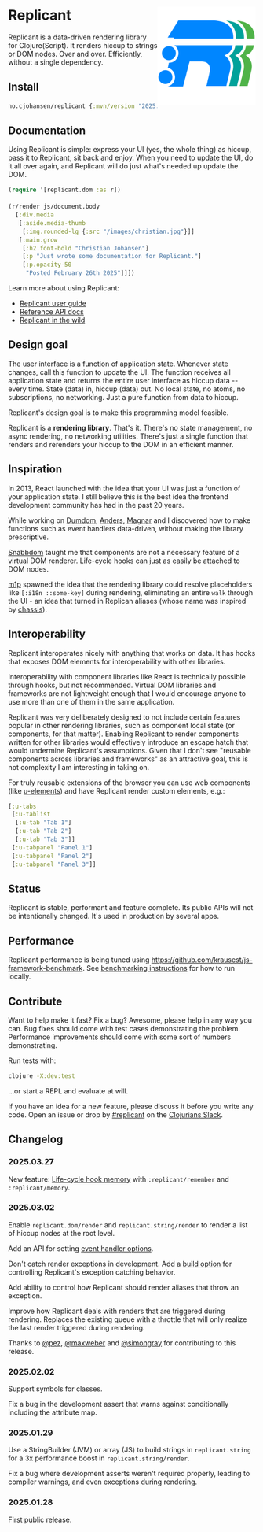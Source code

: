 # <img src="logo.svg" align="right" width="200"> Replicant

Replicant is a data-driven rendering library for Clojure(Script). It renders
hiccup to strings or DOM nodes. Over and over. Efficiently, without a single
dependency.

## Install

```clj
no.cjohansen/replicant {:mvn/version "2025.03.27"}
```

## Documentation

Using Replicant is simple: express your UI (yes, the whole thing) as hiccup,
pass it to Replicant, sit back and enjoy. When you need to update the UI, do it
all over again, and Replicant will do just what's needed up update the DOM.

```clj
(require '[replicant.dom :as r])

(r/render js/document.body
  [:div.media
   [:aside.media-thumb
    [:img.rounded-lg {:src "/images/christian.jpg"}]]
   [:main.grow
    [:h2.font-bold "Christian Johansen"]
    [:p "Just wrote some documentation for Replicant."]
    [:p.opacity-50
     "Posted February 26th 2025"]]])
```

Learn more about using Replicant:

- [Replicant user guide](https://replicant.fun/learn/)
- [Reference API docs](https://cljdoc.org/d/no.cjohansen/replicant/)
- [Replicant in the wild](https://replicant.fun/in-the-wild/)

## Design goal

The user interface is a function of application state. Whenever state changes,
call this function to update the UI. The function receives all application state
and returns the entire user interface as hiccup data -- every time. State (data)
in, hiccup (data) out. No local state, no atoms, no subscriptions, no
networking. Just a pure function from data to hiccup.

Replicant's design goal is to make this programming model feasible.

Replicant is a **rendering library**. That's it. There's no state management, no
async rendering, no networking utilities. There's just a single function that
renders and rerenders your hiccup to the DOM in an efficient manner.

## Inspiration

In 2013, React launched with the idea that your UI was just a function of your
application state. I still believe this is the best idea the frontend
development community has had in the past 20 years.

While working on [Dumdom](https://github.com/cjohansen/dumdom),
[Anders](https://github.com/duckyuck), [Magnar](https://magnars.com/) and I
discovered how to make functions such as event handlers data-driven, without
making the library prescriptive.

[Snabbdom](https://github.com/snabbdom) taught me that components are not a
necessary feature of a virtual DOM renderer. Life-cycle hooks can just as easily
be attached to DOM nodes.

[m1p](https://github.com/cjohansen/m1p) spawned the idea that the rendering
library could resolve placeholders like `[:i18n ::some-key]` during rendering,
eliminating an entire `walk` through the UI - an idea that turned in Replican
aliases (whose name was inspired by
[chassis](https://github.com/onionpancakes/chassis)).

## Interoperability

Replicant interoperates nicely with anything that works on data. It has hooks
that exposes DOM elements for interoperability with other libraries.

Interoperability with component libraries like React is technically possible
through hooks, but not recommended. Virtual DOM libraries and frameworks are not
lightweight enough that I would encourage anyone to use more than one of them in
the same application.

Replicant was very deliberately designed to not include certain features popular
in other rendering libraries, such as component local state (or components, for
that matter). Enabling Replicant to render components written for other
libraries would effectively introduce an escape hatch that would undermine
Replicant's assumptions. Given that I don't see "reusable components across
libraries and frameworks" as an attractive goal, this is not complexity I am
interesting in taking on.

For truly reusable extensions of the browser you can use web components (like
[u-elements](https://u-elements.github.io/)) and have Replicant render custom
elements, e.g.:

```clj
[:u-tabs
 [:u-tablist
  [:u-tab "Tab 1"]
  [:u-tab "Tab 2"]
  [:u-tab "Tab 3"]]
 [:u-tabpanel "Panel 1"]
 [:u-tabpanel "Panel 2"]
 [:u-tabpanel "Panel 3"]]
```

## Status

Replicant is stable, performant and feature complete. Its public APIs will not
be intentionally changed. It's used in production by several apps.

## Performance

Replicant performance is being tuned using
https://github.com/krausest/js-framework-benchmark. See [benchmarking
instructions](benchmarking.md) for how to run locally.

## Contribute

Want to help make it fast? Fix a bug? Awesome, please help in any way you can.
Bug fixes should come with test cases demonstrating the problem. Performance
improvements should come with some sort of numbers demonstrating.

Run tests with:

```sh
clojure -X:dev:test
```

...or start a REPL and evaluate at will.

If you have an idea for a new feature, please discuss it before you write any
code. Open an issue or drop by
[#replicant](https://clojurians.slack.com/archives/C06JZ4X334N) on the
[Clojurians Slack](http://clojurians.net/).

## Changelog

### 2025.03.27

New feature: [Life-cycle hook
memory](https://replicant.fun/life-cycle-hooks/#memory) with
`:replicant/remember` and `:replicant/memory`.

### 2025.03.02

Enable `replicant.dom/render` and `replicant.string/render` to render a list of
hiccup nodes at the root level.

Add an API for setting [event handler
options](https://replicant.fun/event-handlers/#options).

Don't catch render exceptions in development. Add a [build
option](https://replicant.fun/build-options/) for controlling Replicant's
exception catching behavior.

Add ability to control how Replicant should render aliases that throw an
exception.

Improve how Replicant deals with renders that are triggered during rendering.
Replaces the existing queue with a throttle that will only realize the last
render triggered during rendering.

Thanks to [@pez](https://github.com/pez),
[@maxweber](https://github.com/maxweber) and
[@simongray](https://github.com/simongray) for contributing to this release.

### 2025.02.02

Support symbols for classes.

Fix a bug in the development assert that warns against conditionally including
the attribute map.

### 2025.01.29

Use a StringBuilder (JVM) or array (JS) to build strings in `replicant.string`
for a 3x performance boost in `replicant.string/render`.

Fix a bug where development asserts weren't required properly, leading to
compiler warnings, and even exceptions during rendering.

### 2025.01.28

First public release.
